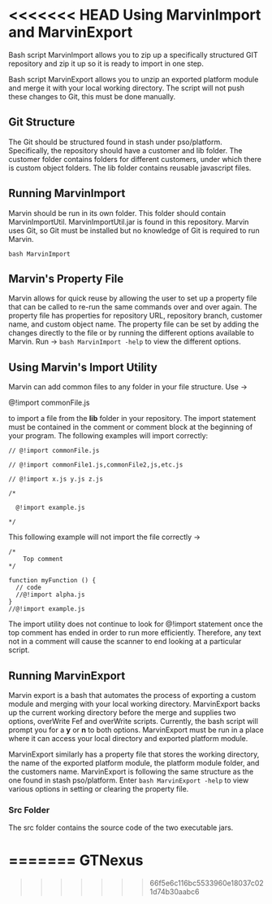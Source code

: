 <<<<<<< HEAD
Using MarvinImport and MarvinExport
============

Bash script MarvinImport allows you to zip up a specifically structured GIT
repository and zip it up so it is ready to import in one step.

Bash script MarvinExport allows you to unzip an exported platform module
and merge it with your local working directory. The script will not push these
changes to Git, this must be done manually. 

## Git Structure

The Git should be structured found in stash under pso/platform. Specifically,
the repository should have a customer and lib folder. The customer folder 
contains folders for different customers, under which there is custom object
folders. The lib folder contains reusable javascript files. 


## Running MarvinImport

Marvin should be run in its own folder. This folder should contain MarvinImportUtil.
MarvinImportUtil.jar is found in this repository. Marvin uses Git, so Git must be
installed but no knowledge of Git is required to run Marvin.

`bash MarvinImport`

## Marvin's Property File

Marvin allows for quick reuse by allowing the user to set up a property
file that can be called to re-run the same commands over and over again.
The property file has properties for repository URL, repository branch,
customer name, and custom object name. The property file can be set
by adding the changes directly to the file or by running the different
options available to Marvin. Run -> `bash MarvinImport -help` to view the 
different options.

## Using Marvin's Import Utility

Marvin can add common files to any folder in your file structure. Use ->

@!import commonFile.js

to import a file from the **lib** folder in your repository. The import
statement must be contained in the comment or comment block at the beginning
of your program. The following examples will import correctly:

`// @!import commonFile.js`

`// @!import commonFile1.js,commonFile2,js,etc.js`

`// @!import x.js y.js z.js`

```
/*

  @!import example.js
  
*/
```

This following example will not import the file correctly ->

``` 
/*
    Top comment 
*/

function myFunction () {
  // code
  //@!import alpha.js
}
//@!import example.js
```

The import utility does not continue to look for @!import statement
once the top comment has ended in order to run more efficiently. Therefore,
any text not in a comment will cause the scanner to end looking at a 
particular script. 

## Running MarvinExport

Marvin export is a bash that automates the process of exporting a custom module
and merging with your local working directory. MarvinExport backs up the current
working directory before the merge and supplies two options, overWrite Fef and 
overWrite scripts. Currently, the bash script will prompt you for a **y** or **n** 
to both options. MarvinExport must be run in a place where it can access your
local directory and exported platform module.

MarvinExport similarly has a property file that stores the working directory, the
name of the exported platform module, the platform module folder, and the customers
name. MarvinExport is following the same structure as the one found in stash pso/platform.
Enter `bash MarvinExport -help` to view various options in setting or clearing the property
file. 

### Src Folder

The src folder contains the source code of the two executable jars.

=======
GTNexus
=======
>>>>>>> 66f5e6c116bc5533960e18037c021d74b30aabc6
